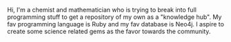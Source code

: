 Hi, I'm a chemist and mathematician who is trying to break into full programming stuff to get a repository of my own as a "knowledge hub".
My fav programming language is Ruby and my fav database is Neo4j.
I aspire to create some science related gems as the favor towards the community.
